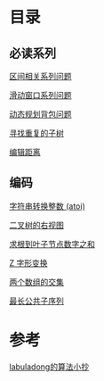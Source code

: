 <!--
 * @Author: taobo
 * @Date: 2020-10-28 11:37:00
 * @LastEditTime: 2020-11-09 18:51:08
-->
# 目录
## 必读系列  
[区间相关系列问题](./markdown/区间问题.md)  

[滑动窗口系列问题](./markdown/SlidingWindow.md)

[动态规划背包问题](./knapsack.md)

[寻找重复的子树](./markdown/findDuplicateSubtrees.md)  

[编辑距离](./markdown/minDistance.md)  

## 编码  

[字符串转换整数 (atoi)](./code/myAtoi.cpp)  

[二叉树的右视图](./code/rightSideView.cpp)    

[求根到叶子节点数字之和](./code/sumNumbers.cpp)  

[Z 字形变换](./code/convertZshp.md)    

[两个数组的交集](./code/intersection.py)    

[最长公共子序列](./code/lcs.py)

# 参考
[labuladong的算法小抄](https://labuladong.gitbook.io/algo/)  
